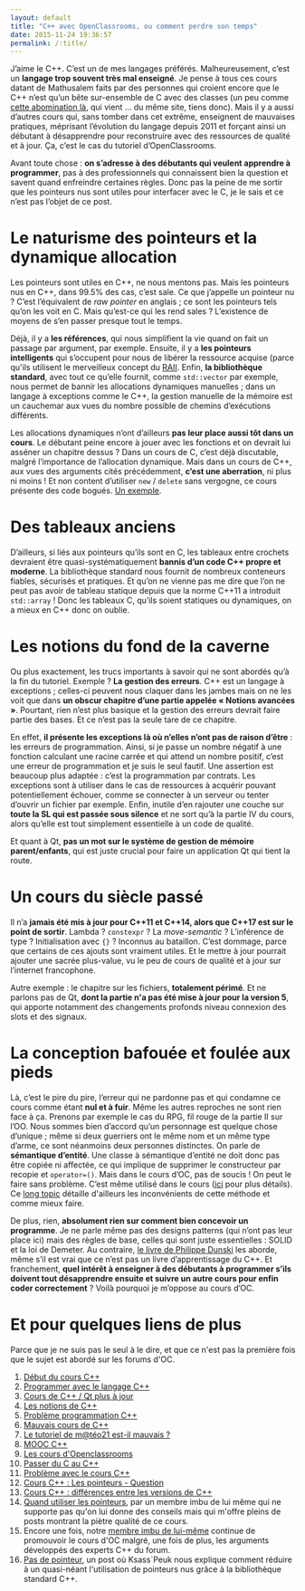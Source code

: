 ```yaml
---
layout: default
title: "C++ avec OpenClassrooms, ou comment perdre son temps"
date: 2015-11-24 19:36:57
permalink: /:title/
---
```

J’aime le C++. C’est un de mes langages préférés. Malheureusement, c’est un **langage trop souvent très mal enseigné**. Je pense à tous ces cours datant de Mathusalem faits par des personnes qui croient encore que le C++ n’est qu’un bête sur-ensemble de C avec des classes (un peu comme [cette abomination là](https://openclassrooms.com/courses/du-c-au-c), qui vient ... du même site, tiens donc). Mais il y a aussi d’autres cours qui, sans tomber dans cet extrême, enseignent de mauvaises pratiques, méprisant l’évolution du langage depuis 2011 et forçant ainsi un débutant à désapprendre pour reconstruire avec des ressources de qualité et à jour. Ça, c’est le cas du tutoriel d’OpenClassrooms.

<!--excerpt-->

Avant toute chose : **on s’adresse à des débutants qui veulent apprendre à programmer**, pas à des professionnels qui connaissent bien la question et savent quand enfreindre certaines règles. Donc pas la peine de me sortir que les pointeurs nus sont utiles pour interfacer avec le C, je le sais et ce n’est pas l’objet de ce post.

# Le naturisme des pointeurs et la dynamique allocation

Les pointeurs sont utiles en C++, ne nous mentons pas. Mais les pointeurs nus en C++, dans 99.5% des cas, c’est sale. Ce que j’appelle un pointeur nu ? C’est l’équivalent de *raw pointer* en anglais ; ce sont les pointeurs tels qu’on les voit en C. Mais qu’est-ce qui les rend sales ? L’existence de moyens de s’en passer presque tout le temps.

Déjà, il y a **les références**, qui nous simplifient la vie quand on fait un passage par argument, par exemple. Ensuite, il y a **les pointeurs intelligents** qui s’occupent pour nous de libérer la ressource acquise (parce qu'ils utilisent le merveilleux concept du [RAII](2015-08-02-simplifier-la-gestion-de-la-mémoire-en-c++-avec-raii.markdown). Enfin, **la bibliothèque standard**, avec tout ce qu’elle fournit, comme `std::vector` par exemple, nous permet de bannir les allocations dynamiques manuelles ; dans un langage à exceptions comme le C++, la gestion manuelle de la mémoire est un cauchemar aux vues du nombre possible de chemins d’exécutions différents.

Les allocations dynamiques n’ont d’ailleurs **pas leur place aussi tôt dans un cours**. Le débutant peine encore à jouer avec les fonctions et on devrait lui asséner un chapitre dessus ? Dans un cours de C, c’est déjà discutable, malgré l’importance de l’allocation dynamique. Mais dans un cours de C++, aux vues des arguments cités précédemment, **c’est une aberration**, ni plus ni moins ! Et non content d’utiliser `new` / `delete` sans vergogne, ce cours présente des code bogués. [Un exemple](https://openclassrooms.com/forum/sujet/erreur-heritage-poo#message-88917832).

# Des tableaux anciens

D’ailleurs, si liés aux pointeurs qu’ils sont en C, les tableaux entre crochets devraient être quasi-systématiquement **bannis d’un code C++ propre et moderne**. La bibliothèque standard nous fournit de nombreux conteneurs fiables, sécurisés et pratiques. Et qu’on ne vienne pas me dire que l’on ne peut pas avoir de tableau statique depuis que la norme C++11 a introduit `std::array` ! Donc les tableaux C, qu’ils soient statiques ou dynamiques, on a mieux en C++ donc on oublie.

# Les notions du fond de la caverne

Ou plus exactement, les trucs importants à savoir qui ne sont abordés qu’à la fin du tutoriel. Exemple ? **La gestion des erreurs**. C++ est un langage à exceptions ; celles-ci peuvent nous claquer dans les jambes mais on ne les voit que dans **un obscur chapitre d’une partie appelée « Notions avancées »**. Pourtant, rien n’est plus basique et la gestion des erreurs devrait faire partie des bases. Et ce n’est pas la seule tare de ce chapitre.

En effet, **il présente les exceptions là où n’elles n’ont pas de raison d’être** : les erreurs de programmation. Ainsi, si je passe un nombre négatif à une fonction calculant une racine carrée et qui attend un nombre positif, c’est une erreur de programmation et je suis le seul fautif. Une assertion est beaucoup plus adaptée : c’est la programmation par contrats. Les exceptions sont à utiliser dans le cas de ressources à acquérir pouvant potentiellement échouer, comme se connecter à un serveur ou tenter d’ouvrir un fichier par exemple. Enfin, inutile d’en rajouter une couche sur **toute la SL qui est passée sous silence** et ne sort qu’à la partie IV du cours, alors qu’elle est tout simplement essentielle à un code de qualité.

Et quant à Qt, **pas un mot sur le système de gestion de mémoire parent/enfants**, qui est juste crucial pour faire un application Qt qui tient la route.

# Un cours du siècle passé

Il n’a **jamais été mis à jour pour C++11 et C++14, **alors que** C++17 est sur le point de sortir**. Lambda ? `constexpr` ? La *move-semantic* ? L’inférence de type ? Initialisation avec `{}` ? Inconnus au bataillon. C’est dommage, parce que certains de ces ajouts sont vraiment utiles. Et le mettre à jour pourrait ajouter une sacrée plus-value, vu le peu de cours de qualité et à jour sur l’internet francophone.

Autre exemple : le chapitre sur les fichiers, **totalement périmé**. Et ne parlons pas de Qt, **dont la partie n'a pas été mise à jour pour la version 5**, qui apporte notamment des changements profonds niveau connexion des slots et des signaux.

# La conception bafouée et foulée aux pieds

Là, c’est le pire du pire, l’erreur qui ne pardonne pas et qui condamne ce cours comme étant **nul et à fuir**. Même les autres reproches ne sont rien face à ça. Prenons par exemple le cas du RPG, fil rouge de la partie II sur l’OO. Nous sommes bien d’accord qu’un personnage est quelque chose d’unique ; même si deux guerriers ont le même nom et un même type d’arme, ce sont néanmoins deux personnes distinctes. On parle de **sémantique d’entité**. Une classe à sémantique d’entité ne doit donc pas être copiée ni affectée, ce qui implique de supprimer le constructeur par recopie et `operator=()`. Mais dans le cours d’OC, pas de soucis ! On peut le faire sans problème. C’est même utilisé dans le cours ([ici](https://openclassrooms.com/forum/sujet/erreur-heritage-poo#message-88917674) pour plus détails). Ce [long topic](https://openclassrooms.com/forum/sujet/comment-structurer-un-jeu-en-c) détaille d'ailleurs les inconvénients de cette méthode et comme mieux faire.

De plus, rien, **absolument rien sur comment bien concevoir un programme**. Je ne parle même pas des designs patterns (qui n’ont pas leur place ici) mais des règles de base, celles qui sont juste essentielles : SOLID et la loi de Demeter. Au contraire, [le livre de Philippe Dunski](https://www.d-booker.fr/programmation-et-langage/157-coder-efficacement.html) les aborde, même s’il est vrai que ce n’est pas un livre d’apprentissage du C++. Et franchement, **quel intérêt à enseigner à des débutants à programmer s’ils doivent tout désapprendre ensuite et suivre un autre cours pour enfin coder correctement** ? Voilà pourquoi je m’oppose au cours d’OC.

# Et pour quelques liens de plus

Parce que je ne suis pas le seul à le dire, et que ce n'est pas la première fois que le sujet est abordé sur les forums d'OC.

1.  [Début du cours C++](https://openclassrooms.com/forum/sujet/debut-du-cours-c#message-89384736)
2.  [Programmer avec le langage C++](https://openclassrooms.com/forum/sujet/programmez-avec-le-langage-c-7)
3.  [Cours de C++ / Qt plus à jour](https://openclassrooms.com/forum/sujet/cours-de-c-qt-plus-a-jour#message-89238532)
4.  [Les notions de C++](https://openclassrooms.com/forum/sujet/les-notions-de-c#message-89197790)
5.  [Problème programmation C++](https://openclassrooms.com/forum/sujet/probleme-programation-c-1?page=2#message-89127817)
6.  [Mauvais cours de C++](https://openclassrooms.com/forum/sujet/mauvais-cours-de-c)
7.  [Le tutoriel de m@téo21 est-il mauvais ?](https://openclassrooms.com/forum/sujet/le-tutoriel-de-m-teo21-est-il-mauvais?page=1)
8.  [MOOC C++](https://openclassrooms.com/forum/sujet/mooc-c?page=7#message-86545267)
9.  [Les cours d'Openclassrooms](https://openclassrooms.com/forum/sujet/les-cours-d-openclassrooms#message-89418649)
10.  [Passer du C au C++](https://openclassrooms.com/forum/sujet/passer-du-c-au-c-1)
11.  [Problème avec le cours C++](https://openclassrooms.com/forum/sujet/probleme-avec-le-cours-c#message-91042239)
12.  [Cours C++ : Les pointeurs - Question](https://openclassrooms.com/forum/sujet/cours-c-les-pointeurs-question)
13.  [Cours C++ : différences entre les versions de C++](https://openclassrooms.com/forum/sujet/cours-c-40)
14.  [Quand utiliser les pointeurs](https://openclassrooms.com/forum/sujet/quand-utiliser-des-pointeurs-4), par un membre imbu de lui même qui ne supporte pas qu'on lui donne des conseils mais qui m'offre pleins de posts montrant la piètre qualité de ce cours.
15.  Encore une fois, notre [membre imbu de lui-même](https://openclassrooms.com/forum/sujet/quel-livre-choisir-pour-apprendre-le-c) continue de promouvoir le cours d'OC malgré, une fois de plus, les arguments développés des experts C++ du forum.
16.  [Pas de pointeur](https://openclassrooms.com/forum/sujet/declarer-un-nombre-defini-de-chaines-de-caracteres#message-85150640), un post où Ksass`Peuk nous explique comment réduire à un quasi-néant l'utilisation de pointeurs nus grâce à la bibliothèque standard C++.